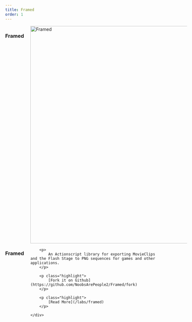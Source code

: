 ```yaml
---
title: Framed
order: 1
---
```


<div id="framed-splash" class="clearfix splash">
    <div class="twelve columns">
        <h3>Framed</h3>
        <img src="/images/work/framed/framed.gif" style="width: 700px; height: auto;" alt="Framed"/>
    </div>
    <div class="four columns">
        <h3>Framed</h3>

        <p>
            An Actionscript library for exporting MovieClips and the Flash Stage to PNG sequences for games and other applications.
        </p>

        <p class="highlight">
            [Fork it on Github](https://github.com/NoobsArePeople2/Framed/fork)
        </p>

        <p class="highlight">
            [Read More](/labs/framed)
        </p>

    </div>
</div>